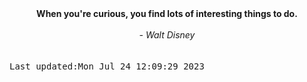 
<div align="center"><b><span>When you're curious, you find lots of interesting things to do.</span></b><br><br><i> - Walt Disney</i></div>
<br><br><kbd>Last updated:Mon Jul 24 12:09:29 2023</kbd>